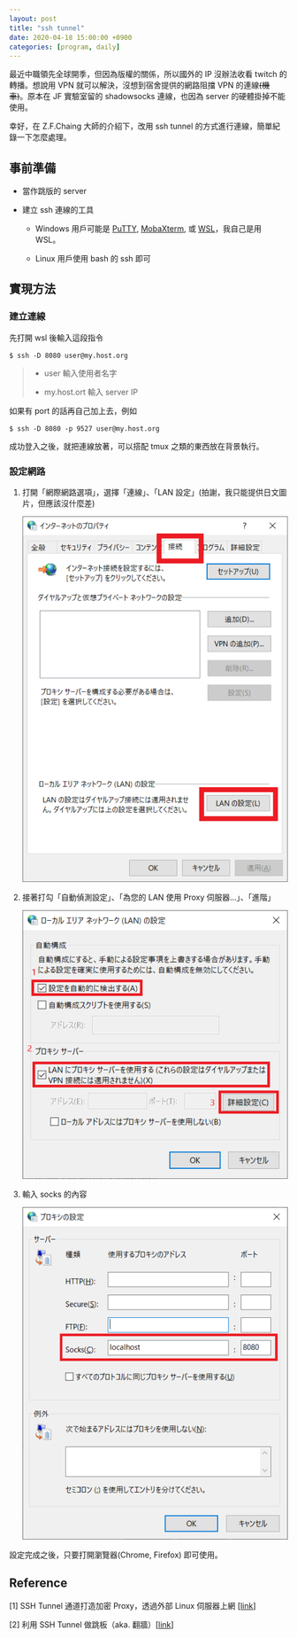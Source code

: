 ```yaml
---
layout: post
title: "ssh tunnel"
date: 2020-04-18 15:00:00 +0900
categories: [program, daily]
---
```


最近中職領先全球開季，但因為版權的關係，所以國外的 IP 沒辦法收看 twitch 的轉播。想說用 VPN 就可以解決，沒想到宿舍提供的網路阻擋 VPN 的連線~~(機車)~~。原本在 JF 實驗室留的 shadowsocks 連線，也因為 server 的硬體掛掉不能使用。

幸好，在 Z.F.Chaing 大師的介紹下，改用 ssh tunnel 的方式進行連線，簡單紀錄一下怎麼處理。

## 事前準備
* 當作跳版的 server

* 建立 ssh 連線的工具
  
  * Windows 用戶可能是 [PuTTY](https://www.putty.org), [MobaXterm](https://mobaxterm.mobatek.net/), 或 [WSL](https://blog.miniasp.com/post/2019/02/01/Useful-tool-WSL-Windows-Subsystem-for-Linux)，我自己是用 WSL。
  
  * Linux 用戶使用 bash 的 ssh 即可

## 實現方法
### 建立連線
先打開 wsl 後輸入這段指令
```
$ ssh -D 8080 user@my.host.org
```
> * user 輸入使用者名字
>
> * my.host.ort 輸入 server IP

如果有 port 的話再自己加上去，例如
```
$ ssh -D 8080 -p 9527 user@my.host.org
```
成功登入之後，就把連線放著，可以搭配 tmux 之類的東西放在背景執行。

### 設定網路 
1. 打開「網際網路選項」，選擇「連線」、「LAN 設定」(拍謝，我只能提供日文圖片，但應該沒什麼差)
   
   ![](/img/20200417_internet_option.png)


2. 接著打勾「自動偵測設定」、「為您的 LAN 使用 Proxy 伺服器...」、「進階」
   
   ![](/img/20200417_internet_option_2.png)

3. 輸入 socks 的內容
   
   ![](/img/20200417_internet_option3.png)

設定完成之後，只要打開瀏覽器(Chrome, Firefox) 即可使用。

## Reference
[1] SSH Tunnel 通道打造加密 Proxy，透過外部 Linux 伺服器上網 [[link](https://blog.gtwang.org/linux/ssh-tunnel-socks-proxy-forwarding-tutorial/)]

[2] 利用 SSH Tunnel 做跳板（aka. 翻牆）[[link](https://blog.rex-tsou.com/2017/10/%E5%88%A9%E7%94%A8-ssh-tunnel-%E5%81%9A%E8%B7%B3%E6%9D%BFaka.-%E7%BF%BB%E7%89%86/)]
